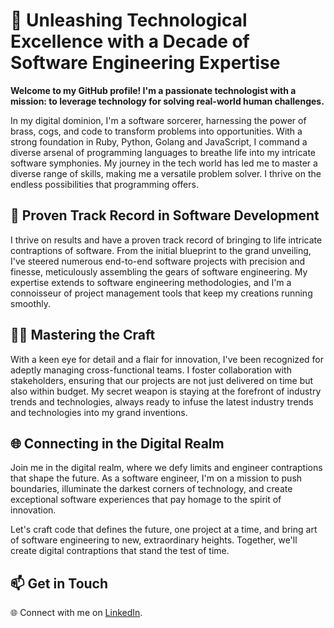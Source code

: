 # 🚀 Unleashing Technological Excellence with a Decade of Software Engineering Expertise

**Welcome to my GitHub profile! I'm a passionate technologist with a mission: to leverage technology for solving real-world human challenges.**

In my digital dominion, I'm a software sorcerer, harnessing the power of brass, cogs, and code to transform problems into opportunities. With a strong foundation in Ruby, Python, Golang and JavaScript, I command a diverse arsenal of programming languages to breathe life into my intricate software symphonies. My journey in the tech world has led me to master a diverse range of skills, making me a versatile problem solver. I thrive on the endless possibilities that programming offers.

## 💼 Proven Track Record in Software Development

I thrive on results and have a proven track record of bringing to life intricate contraptions of software. From the initial blueprint to the grand unveiling, I've steered numerous end-to-end software projects with precision and finesse, meticulously assembling the gears of software engineering. My expertise extends to software engineering methodologies, and I'm a connoisseur of project management tools that keep my creations running smoothly.

## 👨‍💻 Mastering the Craft

With a keen eye for detail and a flair for innovation, I've been recognized for adeptly managing cross-functional teams. I foster collaboration with stakeholders, ensuring that our projects are not just delivered on time but also within budget. My secret weapon is staying at the forefront of industry trends and technologies, always ready to infuse the latest industry trends and technologies into my grand inventions.

## 🌐 Connecting in the Digital Realm

Join me in the digital realm, where we defy limits and engineer contraptions that shape the future. As a software engineer, I'm on a mission to push boundaries, illuminate the darkest corners of technology, and create exceptional software experiences that pay homage to the spirit of innovation.

Let's craft code that defines the future, one project at a time, and bring art of software engineering to new, extraordinary heights. Together, we'll create digital contraptions that stand the test of time.

## 📫 Get in Touch
🌐 Connect with me on [LinkedIn](https://www.linkedin.com/in/dmmoody).